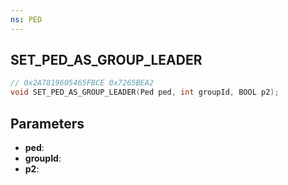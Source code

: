 ```yaml
---
ns: PED
---
```

## SET_PED_AS_GROUP_LEADER

```c
// 0x2A7819605465FBCE 0x7265BEA2
void SET_PED_AS_GROUP_LEADER(Ped ped, int groupId, BOOL p2);
```

## Parameters
* **ped**:
* **groupId**:
* **p2**:
